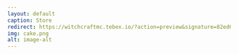```yaml
---
layout: default
caption: Store
redirect: https://witchcraftmc.tebex.io/?action=preview&signature=82ed673022731c4406c7ea36e5f5ccf7439b4e51fcede4c41c6335e8cface4ad&expires=1754706094
img: cake.png
alt: image-alt
---
```

